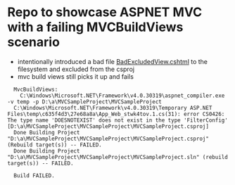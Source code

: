 # Repo to showcase ASPNET MVC with a failing MVCBuildViews scenario

- intentionally introduced a bad file [BadExcludedView.cshtml](Views/BadExcludedView.cshtml) to the filesystem and excluded from the csproj
- mvc build views still picks it up and fails
```
  MvcBuildViews:
    C:\Windows\Microsoft.NET\Framework\v4.0.30319\aspnet_compiler.exe -v temp -p D:\a\MVCSampleProject\MVCSampleProject 
  C:\Windows\Microsoft.NET\Framework\v4.0.30319\Temporary ASP.NET Files\temp\c635f4d3\27e68a8a\App_Web_stwk4tov.1.cs(31): error CS0426: The type name 'DOESNOTEXIST' does not exist in the type 'FilterConfig' [D:\a\MVCSampleProject\MVCSampleProject\MVCSampleProject.csproj]
  Done Building Project "D:\a\MVCSampleProject\MVCSampleProject\MVCSampleProject.csproj" (Rebuild target(s)) -- FAILED.
  Done Building Project "D:\a\MVCSampleProject\MVCSampleProject\MVCSampleProject.sln" (rebuild target(s)) -- FAILED.
  
  Build FAILED.
  ```
